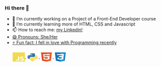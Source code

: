 ### Hi there 👋

- 🔭 I’m currently working on a Project of a Front-End Developer course
- 🌱 I’m currently learning more of HTML, CSS and Javascript
- 📫 How to reach me: <a href="https://linkedin,com/in/amandaestephany"> my Linkedin!
- 😄 Pronouns: She/Her
- ⚡ Fun fact: I fell in love with Programming recently
  <div style="display: inline_block"><br>
  <img align="center" alt="amy-Js" height="30" width="40" src="https://raw.githubusercontent.com/devicons/devicon/master/icons/javascript/javascript-plain.svg">
  <img align="center" alt="amy-Python" height="30" width="40" src="https://raw.githubusercontent.com/devicons/devicon/master/icons/python/python-original.svg">
  <img align="center" alt="amy-HTML" height="30" width="40" src="https://raw.githubusercontent.com/devicons/devicon/master/icons/html5/html5-original.svg">
  <img align="center" alt="amy-CSS" height="30" width="40" src="https://raw.githubusercontent.com/devicons/devicon/master/icons/css3/css3-original.svg">
